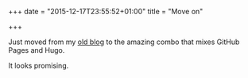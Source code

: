 +++
date = "2015-12-17T23:55:52+01:00"
title = "Move on"

+++

Just moved from my [old blog](https://devnone.wordpress.com) to the amazing combo
that mixes GitHub Pages and Hugo.

It looks promising.
